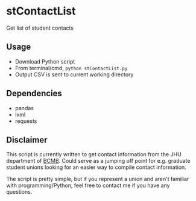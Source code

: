 # stContactList
Get list of student contacts
## Usage
- Download Python script
- From terminal/cmd, `python stContactList.py`
- Output CSV is sent to current working directory
## Dependencies
- pandas
- lxml
- requests
## Disclaimer
This script is currently written to get contact information from the JHU department of [BCMB](https://bcmb.bs.jhmi.edu/students). Could serve as a jumping off point for e.g. graduate student unions looking for an easier way to compile contact information.

The script is pretty simple, but if you represent a union and aren't familiar with programming/Python, feel free to contact me if you have any questions.
